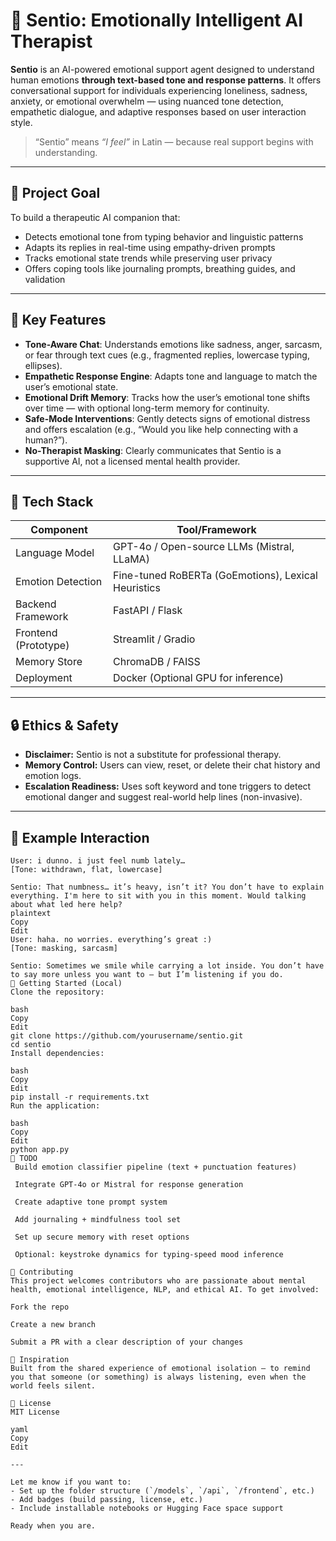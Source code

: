 # 💬 Sentio: Emotionally Intelligent AI Therapist

**Sentio** is an AI-powered emotional support agent designed to understand human emotions **through text-based tone and response patterns**. It offers conversational support for individuals experiencing loneliness, sadness, anxiety, or emotional overwhelm — using nuanced tone detection, empathetic dialogue, and adaptive responses based on user interaction style.

> “Sentio” means *“I feel”* in Latin — because real support begins with understanding.

---

## 🧠 Project Goal

To build a therapeutic AI companion that:
- Detects emotional tone from typing behavior and linguistic patterns
- Adapts its replies in real-time using empathy-driven prompts
- Tracks emotional state trends while preserving user privacy
- Offers coping tools like journaling prompts, breathing guides, and validation

---

## 🎯 Key Features

- **Tone-Aware Chat**: Understands emotions like sadness, anger, sarcasm, or fear through text cues (e.g., fragmented replies, lowercase typing, ellipses).
- **Empathetic Response Engine**: Adapts tone and language to match the user’s emotional state.
- **Emotional Drift Memory**: Tracks how the user’s emotional tone shifts over time — with optional long-term memory for continuity.
- **Safe-Mode Interventions**: Gently detects signs of emotional distress and offers escalation (e.g., “Would you like help connecting with a human?”).
- **No-Therapist Masking**: Clearly communicates that Sentio is a supportive AI, not a licensed mental health provider.

---

## 🧱 Tech Stack

| Component                | Tool/Framework                            |
|-------------------------|--------------------------------------------|
| Language Model           | GPT-4o / Open-source LLMs (Mistral, LLaMA) |
| Emotion Detection        | Fine-tuned RoBERTa (GoEmotions), Lexical Heuristics |
| Backend Framework        | FastAPI / Flask                           |
| Frontend (Prototype)     | Streamlit / Gradio                        |
| Memory Store             | ChromaDB / FAISS                          |
| Deployment               | Docker (Optional GPU for inference)       |

---

## 🔒 Ethics & Safety

- **Disclaimer:** Sentio is not a substitute for professional therapy.
- **Memory Control:** Users can view, reset, or delete their chat history and emotion logs.
- **Escalation Readiness:** Uses soft keyword and tone triggers to detect emotional danger and suggest real-world help lines (non-invasive).

---

## 🧪 Example Interaction

```plaintext
User: i dunno. i just feel numb lately…
[Tone: withdrawn, flat, lowercase]

Sentio: That numbness… it’s heavy, isn’t it? You don’t have to explain everything. I'm here to sit with you in this moment. Would talking about what led here help?
plaintext
Copy
Edit
User: haha. no worries. everything’s great :)
[Tone: masking, sarcasm]

Sentio: Sometimes we smile while carrying a lot inside. You don’t have to say more unless you want to — but I’m listening if you do.
🚀 Getting Started (Local)
Clone the repository:

bash
Copy
Edit
git clone https://github.com/yourusername/sentio.git
cd sentio
Install dependencies:

bash
Copy
Edit
pip install -r requirements.txt
Run the application:

bash
Copy
Edit
python app.py
📌 TODO
 Build emotion classifier pipeline (text + punctuation features)

 Integrate GPT-4o or Mistral for response generation

 Create adaptive tone prompt system

 Add journaling + mindfulness tool set

 Set up secure memory with reset options

 Optional: keystroke dynamics for typing-speed mood inference

🤝 Contributing
This project welcomes contributors who are passionate about mental health, emotional intelligence, NLP, and ethical AI. To get involved:

Fork the repo

Create a new branch

Submit a PR with a clear description of your changes

🧠 Inspiration
Built from the shared experience of emotional isolation — to remind you that someone (or something) is always listening, even when the world feels silent.

📄 License
MIT License

yaml
Copy
Edit

---

Let me know if you want to:
- Set up the folder structure (`/models`, `/api`, `/frontend`, etc.)
- Add badges (build passing, license, etc.)
- Include installable notebooks or Hugging Face space support

Ready when you are.
